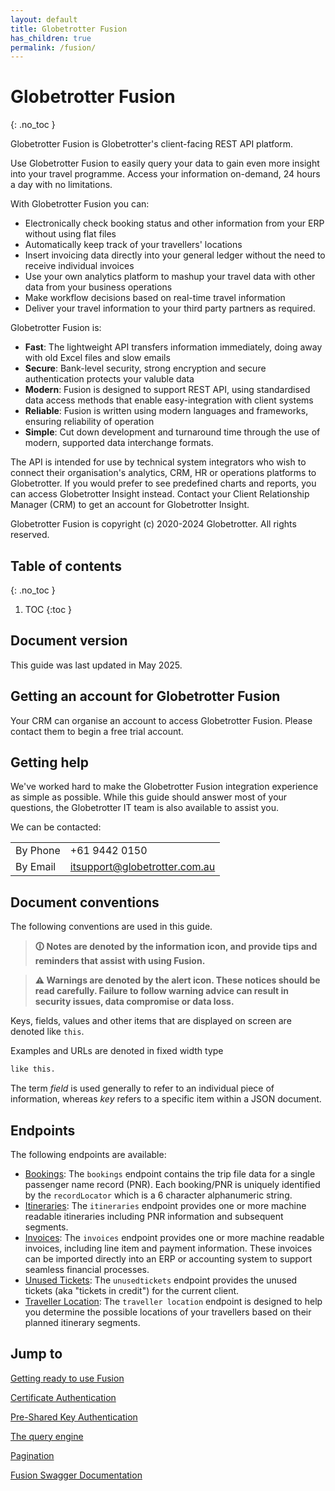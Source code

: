```yaml
---
layout: default
title: Globetrotter Fusion
has_children: true
permalink: /fusion/
---
```


# Globetrotter Fusion
{: .no_toc }

Globetrotter Fusion is Globetrotter's client-facing REST API platform.

Use Globetrotter Fusion to easily query your data to gain even more insight into your travel programme. Access your information on-demand, 24 hours a day with no limitations.

With Globetrotter Fusion you can:

* Electronically check booking status and other information from your ERP without using flat files
* Automatically keep track of your travellers' locations
* Insert invoicing data directly into your general ledger without the need to receive individual invoices
* Use your own analytics platform to mashup your travel data with other data from your business operations
* Make workflow decisions based on real-time travel information
* Deliver your travel information to your third party partners as required.

Globetrotter Fusion is:

* **Fast**: The lightweight API transfers information immediately, doing away with old Excel files and slow emails
* **Secure**: Bank-level security, strong encryption and secure authentication protects your valuble data
* **Modern**: Fusion is designed to support REST API, using standardised data access methods that enable easy-integration with client systems
* **Reliable**: Fusion is written using modern languages and frameworks, ensuring reliability of operation
* **Simple**: Cut down development and turnaround time through the use of modern, supported data interchange formats.

The API is intended for use by technical system integrators who wish to connect their organisation's analytics, CRM, HR or operations platforms to Globetrotter. If you would prefer to see predefined charts and reports, you can access Globetrotter Insight instead. Contact your Client Relationship Manager (CRM) to get an account for Globetrotter Insight.

Globetrotter Fusion is copyright (c) 2020-2024 Globetrotter. All rights reserved.

## Table of contents
{: .no_toc }

1. TOC
{:toc }

## Document version

This guide was last updated in May 2025.

## Getting an account for Globetrotter Fusion

Your CRM can organise an account to access Globetrotter Fusion. Please contact them to begin a free trial account.

## Getting help

We've worked hard to make the Globetrotter Fusion integration experience as simple as possible. While this guide should answer most of your questions, the Globetrotter IT team is also available to assist you.

We can be contacted:

| | |
|---|---|
|By Phone|+61 9442 0150
|By Email|itsupport@globetrotter.com.au|

## Document conventions

The following conventions are used in this guide.

> **🛈 Notes are denoted by the information icon, and provide tips and reminders that assist with using Fusion.**

> **⚠ Warnings are denoted by the alert icon. These notices should be read carefully. Failure to follow warning advice can result in security issues, data compromise or data loss.**

Keys, fields, values and other items that are displayed on screen are denoted like `this`.

Examples and URLs are denoted in fixed width type

````html
like this.
````

The term *field* is used generally to refer to an individual piece of information, whereas *key* refers to a specific item within a JSON document.

## Endpoints

The following endpoints are available:

- [Bookings](/fusion/endpoints/bookings/): The `bookings` endpoint contains the trip file data for a single passenger name record (PNR). Each booking/PNR is uniquely identified by the `recordLocator` which is a 6 character alphanumeric string.
- [Itineraries](/fusion/endpoints/itineraries/): The `itineraries` endpoint provides one or more machine readable itineraries including PNR information and subsequent segments.
- [Invoices](/fusion/endpoints/invoices/): The `invoices` endpoint provides one or more machine readable invoices, including line item and payment information. These invoices can be imported directly into an ERP or accounting system to support seamless financial processes.
- [Unused Tickets](/fusion/endpoints/unused-tickets/): The `unusedtickets` endpoint provides the unused tickets (aka "tickets in credit") for the current client. 
- [Traveller Location](/fusion/endpoints/traveller-location/): The `traveller location` endpoint is designed to help you determine the possible locations of your travellers based on their planned itinerary segments.

## Jump to

[Getting ready to use Fusion](/fusion/getting-ready-to-use-fusion/)

[Certificate Authentication](/fusion/certificate-authentication/)

[Pre-Shared Key Authentication](/fusion/pre-shared-key-authentication/)

[The query engine](/fusion/the-query-engine/)

[Pagination](/fusion/pagination/)

[Fusion Swagger Documentation](/fusion/swagger/)
